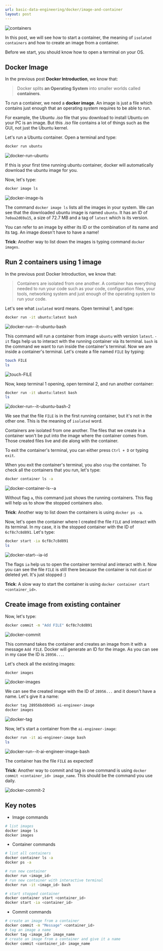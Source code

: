 ```yaml
---
url: basic-data-engineering/docker/image-and-container
layout: post
---
```


![containers][containers]

In this post, we will see how to start a container, the meaning of `isolated containers` and how to create an image from a container.

Before we start, you should know how to open a terminal on your OS.

## Docker Image

In the previous post **Docker Introduction**, we know that:

> Docker splits **an Operating System** into smaller worlds called **containers**.

To run a container, we need a **docker image**. An image is just a file which contains just enough that an operating system requires to be able to run.

For example, the Ubuntu _.iso_ file that you download to install Ubuntu on your PC is an image. But this _.iso_ file contains a lot of things such as the GUI, not just the Ubuntu kernel.

Let's run a Ubuntu container. Open a terminal and type:

```bash
docker run ubuntu
```

![docker-run-ubuntu][docker-run-ubuntu]

If this is your first time running ubuntu container, docker will automatically download the ubuntu image for you.

Now, let's type:

```bash
docker image ls
```

![docker-image-ls][docker-image-ls]

The command `docker image ls` lists all the images in your system. We can see that the downloaded ubuntu image is named `ubuntu`. It has an ID of `7e0aa2d69a15`, a size of 72.7 MB and a tag of `latest` which is its version.

You can refer to an image by either its ID or the combination of its name and its tag. An image doesn't have to have a name!

**Trick**: Another way to list down the images is typing command `docker images`.

## Run 2 containers using 1 image

In the previous post Docker Introduction, we know that:

> Containers are isolated from one another. A container has everything needed to run your code such as your code, configuration files, your tools, networking system and just enough of the operating system to run your code.

Let's see what `isolated` word means. Open terminal 1, and type:

```bash
docker run -it ubuntu:latest bash
```

![docker-run--it-ubuntu-bash][docker-run--it-ubuntu-bash]

This command will run a container from image `ubuntu` with version `latest`. `-it` flags help us to interact with the running container via its terminal. `bash` is the command we want to run inside the container's terminal. Now we are inside a container's terminal. Let's create a file named `FILE` by typing:

```bash
touch FILE
ls
```

![touch-FILE][touch-file]

Now, keep terminal 1 opening, open terminal 2, and run another container:

```bash
docker run -it ubuntu:latest bash
ls
```

![docker-run--it-ubuntu-bash-2][docker-run--it-ubuntu-bash-2]

We see that the file `FILE` is in the first running container, but it's not in the other one. This is the meaning of `isolated` word.

Containers are isolated from one another. The files that we create in a container won't be put into the image where the container comes from. Those created files live and die along with the container.

To exit the container's terminal, you can either press `Ctrl + D` or typing `exit`.

When you exit the container's terminal, you also `stop` the container. To check all the containers that you run, let's type:

```bash
docker container ls -a
```

![docker-container-ls--a][docker-container-ls--a]

Without flag `a`, this command just shows the running containers. This flag will help us to show the stopped containers also.

**Trick**: Another way to list down the containers is using `docker ps -a`.

Now, let's open the container where I created the file `FILE` and interact with its terminal. In my case, it is the stopped container with the ID of `6cf8c7c8d891`. Let's type:

```bash
docker start -ia 6cf8c7c8d891
ls
```

![docker-start--ia-id][docker-start--ia-id]

The flags `ia` help us to open the container terminal and interact with it. Now you can see the file `FILE` is still there because the container is not `died` or deleted yet. It's just stopped :)

**Trick**: A slow way to start the container is using `docker container start <container_id>`.

## Create image from existing container

Now, let's type:

```bash
docker commit -m "Add FILE" 6cf8c7c8d891
```

![docker-commit][docker-commit]

This command takes the container and creates an image from it with a message `Add FILE`. Docker will generate an ID for the image. As you can see in my case the ID is `28956...`.

Let's check all the existing images:

```bash
docker images
```

![docker-images][docker-images]

We can see the created image with the ID of `28956...` and it doesn't have a name. Let's give it a name:

```bash
docker tag 28956bdd0d45 ai-engineer-image
docker images
```

![docker-tag][docker-tag]

Now, let's start a container from the `ai-engineer-image`:

```bash
docker run -it ai-engineer-image bash
ls
```

![docker-run--it-ai-engineer-image-bash][docker-run--it-ai-engineer-image-bash]

The container has the file `FILE` as expected!

**Trick**: Another way to commit and tag in one command is using `docker commit <container_id> image_name`. This should be the command you use daily.

![docker-commit-2][docker-commit-2]

## Key notes

- Image commands

```bash
# list images
docker image ls
docker images
```

- Container commands

```bash
# list all containers
docker container ls -a
docker ps -a

# run new container
docker run <image_id>
# run new container with interactive terminal
docker run -it <image_id> bash

# start stopped container
docker container start <container_id>
docker start -ia <container_id>
```

- Commit commands

```bash
# create an image from a container
docker commit -m "Message" <container_id>
# tag an image a name
docker tag <image_id> image_name
# create an image from a container and give it a name
docker commit <container_id> image_name
```

<!-- MARKDOWN LINKS & IMAGES -->

[containers]: /assets/images/basic-data-engineering/docker/image-and-container/containers.png
[docker-run-ubuntu]: /assets/images/basic-data-engineering/docker/image-and-container/docker-run-ubuntu.png
[docker-image-ls]: /assets/images/basic-data-engineering/docker/image-and-container/docker-image-ls.png
[docker-run--it-ubuntu-bash]: /assets/images/basic-data-engineering/docker/image-and-container/docker-run--it-ubuntu-bash.png
[touch-file]: /assets/images/basic-data-engineering/docker/image-and-container/touch-file.png
[docker-run--it-ubuntu-bash-2]: /assets/images/basic-data-engineering/docker/image-and-container/docker-run--it-ubuntu-bash-2.png
[docker-container-ls--a]: /assets/images/basic-data-engineering/docker/image-and-container/docker-container-ls--a.png
[docker-start--ia-id]: /assets/images/basic-data-engineering/docker/image-and-container/docker-start--ia-id.png
[docker-commit]: /assets/images/basic-data-engineering/docker/image-and-container/docker-commit.png
[docker-images]: /assets/images/basic-data-engineering/docker/image-and-container/docker-images.png
[docker-tag]: /assets/images/basic-data-engineering/docker/image-and-container/docker-tag.png
[docker-run--it-ai-engineer-image-bash]: /assets/images/basic-data-engineering/docker/image-and-container/docker-run--it-ai-engineer-image-bash.png
[docker-commit-2]: /assets/images/basic-data-engineering/docker/image-and-container/docker-commit-2.png
